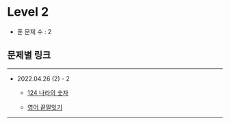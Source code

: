 # Level 2

- 푼 문제 수 : 2

## 문제별 링크

----------------------

- 2022.04.26 (2) - 2

    - [124 나라의 숫자][124 Countries]

    - [영어 끝말잇기][End English]

    

[124 Countries]: ./124_countries.js "124 나라의 숫자"
[End English]: ./end_english.js "영어 끝말잇기"


----------------------